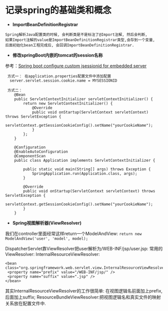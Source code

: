 # 记录spring的基础类和概念

- **ImportBeanDefinitionRegistrar**
```
Spring解析Java配置类的时候, 会判断类是不是标注了@Import注解, 然后会判断,
如果Import注解的value是ImportBeanDefinitionRegistrar类型,会存到一个变量,
后面初始化bean工程完成后, 会回调ImportBeanDefinitionRegistrar.
```

- **修改springBoot内嵌的tomcat的session名称**

参考：[Spring boot configure custom jsessionid for embedded server](https://stackoverflow.com/questions/25918556/spring-boot-configure-custom-jsessionid-for-embedded-server)
```
 方式一： 在application.properties配置文件中添加配置
  server.servlet.session.cookie.name = MYSESSIONID

 方式二：
 	@Bean
	public ServletContextInitializer servletContextInitializer() {
		return new ServletContextInitializer() {
			@Override
			public void onStartup(ServletContext servletContext) throws ServletException {
				servletContext.getSessionCookieConfig().setName("yourCookieName");
			}
		};
	}

	@Configuration
	@EnableAutoConfiguration
	@ComponentScan
	public class Application implements ServletContextInitializer {

		public static void main(String[] args) throws Exception {
			SpringApplication.run(Application.class, args);
		}

		@Override
		public void onStartup(ServletContext servletContext) throws ServletException {
			servletContext.getSessionCookieConfig().setName("yourCookieName");
		}
	}
```

- **Spring视图解析器(ViewResolver)**
    
我们在controller里面经常这样return一个ModelAndView: ``return new ModelAndView('user', 'model', model);``

DispatcherServlet靠ViewResolver把user解析为/WEB-INF/jsp/user.jsp:
常用的ViewResolver: InternalResourceViewResolver:

    <bean class="org.springframework.web.servlet.view.InternalResourceViewResolver">    
     <property name="prefix" value="/WEB-INF/jsp/" />    
     <property name="suffix" value=".jsp" />    
    </bean>  

其实InternalResourceViewResolver的工作很简单: 在视图逻辑名前面加上prefix,后面加上suffix;
ResourceBundleViewResolver:把视图逻辑名和真实文件的映射关系放在配置文件中.
